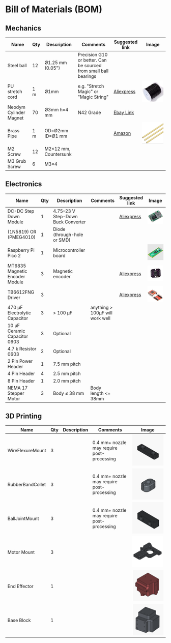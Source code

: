 # Bill of Materials (BOM)

## Mechanics
| Name | Qty | Description | Comments | Suggested link | Image |
|------|-----|-------------|----------|----------------|-------|
| Steel ball | 12 | Ø1.25 mm (0.05") | Precision G10 or better. Can be sourced from small ball bearings | |
| PU stretch cord | 1 m | Ø1mm | e.g. "Stretch Magic" or "Magic String" | [Aliexpress](https://www.aliexpress.us/item/3256805953910514.html)| ![Pu strech cord](images/PU_StretchCord.png)|
| Neodym Cylinder Magnet | 70 | Ø3mm h=4 mm | N42 Grade | [Ebay Link](https://www.ebay.de/itm/365333642187?var=635110190027)|
| Brass Pipe | 1 m | OD=Ø2mm ID=Ø1 mm |  | [Amazon](https://a.co/d/1pRFmtf)| ![Brass Pipe](images/BrassPipe.png)|
| M2 Screw | 12 | M2×12 mm, Countersunk |  | |
| M3 Grub Screw | 6 | M3×4 |  | |

## Electronics
| Name | Qty | Description | Comments | Suggested link | Image |
|------|-----|-------------|----------|----------------|-------|
| DC-DC Step Down Module | 1 | 4.75–23 V Step-Down Buck Converter |  | [Aliexpress](https://www.aliexpress.us/item/3256806752772875.html)| ![DC-DC Step Down](images/DC_DC-StepDown.png)|
| (1N5819) OR (PMEG4010) | 1 | Diode (through-hole or SMD) |  | |
| Raspberry Pi Pico 2 | 1 | Microcontroller board |  | | ![Raspberry Pi Pico 2](images/RaspberryPiPico2.png)|
| MT6835 Magnetic Encoder Module | 3 | Magnetic encoder |  | [Aliexpress](https://www.aliexpress.us/item/3256808005140674.html)| ![MT6835 Magnetic Encoder Module](images/MT6835.png)|
| TB6612FNG Driver | 3 | |  | [Aliexpress](https://www.aliexpress.us/item/3256806060073976.html)| ![TB6612FNG Driver](images/TB6612FNG.png)|
| 470 µF Electrolytic Capacitor | 3 | > 100 µF | anything > 100µF will work well | |
| 10 µF Ceramic Capacitor 0603 | 3 | Optional |  | |
| 4.7 k Resistor 0603 | 2 | Optional |  | |
| 2 Pin Power Header | 1 | 7.5 mm pitch |  | |
| 4 Pin Header | 4 | 2.5 mm pitch |  | |
| 8 Pin Header | 1 | 2.0 mm pitch |  | |
| NEMA 17 Stepper Motor | 3 | Body ≤ 38 mm | Body length <= 38mm | |

## 3D Printing
| Name | Qty | Description | Comments | Image |
|------|-----|-------------|----------|-------|
| WireFlexureMount | 3 |  | 0.4 mm+ nozzle may require post-processing | ![Wire Flexure Mount](images/WireFlexureMount.png)|
| RubberBandCollet | 3 |  | 0.4 mm+ nozzle may require post-processing | ![Rubber Band Collet](images/RubberBandCollet.png)|
| BallJointMount | 3 |  | 0.4 mm+ nozzle may require post-processing | ![Ball Joint Mount](images/BallJointMount.png)|
| Motor Mount | 3 |  |  | ![Motor Mount](images/MotorMount.png)|
| End Effector | 1 |  |  | ![End Effector](images/EndEffector.png)|
| Base Block | 1 |  |  | ![Base Block](images/BaseBlock.png)|

